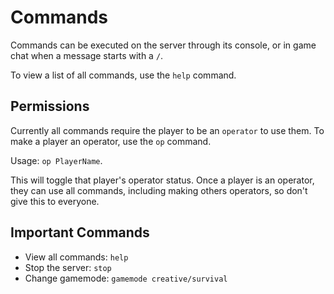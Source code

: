 # Commands

Commands can be executed on the server through its console, or in game chat when a message starts with a `/`.

To view a list of all commands, use the `help` command.

## Permissions

Currently all commands require the player to be an `operator` to use them. To make a player an operator, use the `op` command.

Usage: `op PlayerName`.

This will toggle that player's operator status. Once a player is an operator, they can use all commands,
including making others operators, so don't give this to everyone.

## Important Commands

- View all commands: `help`
- Stop the server: `stop`
- Change gamemode: `gamemode creative/survival`
